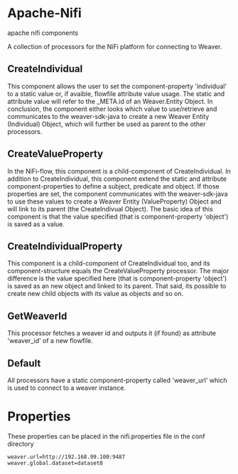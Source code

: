 # Apache-Nifi
apache nifi components

A collection of processors for the NiFi platform for connecting to Weaver.

## CreateIndividual

This component allows the user to set the component-property 'individual' to a static value or, if avaible, flowfile attribute value usage.
The static and attribute value will refer to the _META.id of an Weaver.Entity Object. In conclusion, the component either looks which value to use/retrieve and communicates to the weaver-sdk-java to create a new Weaver Entity (Individual) Object, which will further be used as parent to the other processors. 

## CreateValueProperty

In the NiFi-flow, this component is a child-component of CreateIndividual. In addition to CreateIndividual, this component extend the static and attribute component-properties to define a subject, predicate and object. If those properties are set, the component communicates with the weaver-sdk-java to use these values to create a Weaver Entity (ValueProperty) Object and will link to its parent (the CreateIndivual Object).
The basic idea of this component is that the value specified (that is component-property 'object') is saved as a value.

## CreateIndividualProperty
This component is a child-component of CreateIndividual too, and its component-structure equals the CreateValueProperty processor. The major difference is the value specified here (that is component-property 'object') is saved as an new object and linked to its parent. That said, its possible to create new child objects with its value as objects and so on.

## GetWeaverId
This processor fetches a weaver id and outputs it (if found) as attribute 'weaver_id' of a new flowfile.

## Default
All processors have a static component-property called 'weaver_url' which is used to connect to a weaver instance.


# Properties

These properties can be placed in the nifi.properties file in the conf directory
```
weaver.url=http://192.168.99.100:9487
weaver.global.dataset=dataset0
```